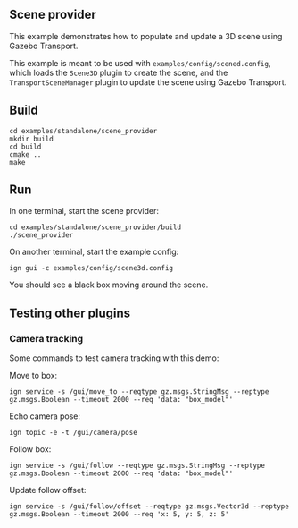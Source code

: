 ## Scene provider

This example demonstrates how to populate and update a 3D scene using
Gazebo Transport.

This example is meant to be used with `examples/config/scened.config`, which
loads the `Scene3D` plugin to create the scene, and the `TransportSceneManager`
plugin to update the scene using Gazebo Transport.

## Build

```
cd examples/standalone/scene_provider
mkdir build
cd build
cmake ..
make
```

## Run

In one terminal, start the scene provider:

```
cd examples/standalone/scene_provider/build
./scene_provider
```

On another terminal, start the example config:

```
ign gui -c examples/config/scene3d.config
```

You should see a black box moving around the scene.

## Testing other plugins

### Camera tracking

Some commands to test camera tracking with this demo:

Move to box:

```
ign service -s /gui/move_to --reqtype gz.msgs.StringMsg --reptype gz.msgs.Boolean --timeout 2000 --req 'data: "box_model"'
```

Echo camera pose:

```
ign topic -e -t /gui/camera/pose
```

Follow box:

```
ign service -s /gui/follow --reqtype gz.msgs.StringMsg --reptype gz.msgs.Boolean --timeout 2000 --req 'data: "box_model"'
```

Update follow offset:

```
ign service -s /gui/follow/offset --reqtype gz.msgs.Vector3d --reptype gz.msgs.Boolean --timeout 2000 --req 'x: 5, y: 5, z: 5'
```
